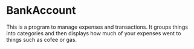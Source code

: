 # BankAccount
This is a program to manage expenses and transactions. It groups things into categories and then displays
how much of your expenses went to things such as cofee or gas.

